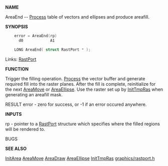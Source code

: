 
**NAME**

AreaEnd -- [Process](_OOWX) table of vectors and ellipses and produce areafill.


**SYNOPSIS**

```c
    error = AreaEnd(rp)
      d0            A1

    LONG AreaEnd( struct RastPort * );

```
Links: [RastPort](_OOAF) 

**FUNCTION**

Trigger the filling operation.
[Process](_OOWX) the vector buffer and generate required
fill into the raster planes. After the fill is complete, reinitialize
for the next [AreaMove](AreaMove) or [AreaEllipse](AreaEllipse). Use the raster set up by
[InitTmpRas](InitTmpRas) when generating an areafill mask.

RESULT
error - zero for success, or -1 if an error occured anywhere.

**INPUTS**

rp - pointer to a [RastPort](_OOAF) structure which specifies where the filled
regions will be rendered to.

BUGS

**SEE ALSO**

[InitArea](InitArea) [AreaMove](AreaMove) [AreaDraw](AreaDraw) [AreaEllipse](AreaEllipse)  [InitTmpRas](InitTmpRas)
[graphics/rastport.h](_OOAF)
